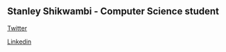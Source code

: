 ## Stanley Shikwambi - Computer Science student

[Twitter](https://twitter.com/stan_shik)

[Linkedin](https://www.linkedin.com/in/stanley-shikwambi-94b584168/)
